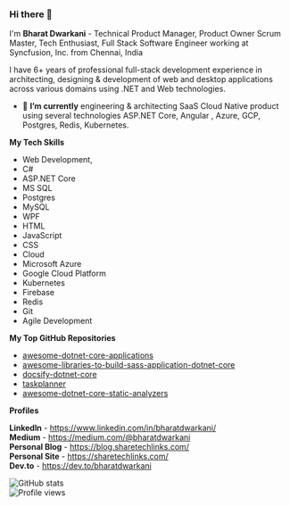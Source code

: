 ### Hi there 👋

I'm **Bharat Dwarkani** - Technical Product Manager, Product Owner Scrum Master, Tech Enthusiast, Full Stack Software Engineer working at Syncfusion, Inc. from Chennai, India

I have 6+ years of professional full-stack development experience in architecting, designing & development of web and desktop applications across various domains using .NET and Web technologies.

- 🔭 **I’m currently** engineering & architecting SaaS Cloud Native product using several technologies ASP.NET Core, Angular , Azure, GCP, Postgres, Redis, Kubernetes.

**My Tech Skills** 
- Web Development, 
- C#
- ASP.NET Core
- MS SQL
- Postgres
- MySQL
- WPF
- HTML
- JavaScript
- CSS
- Cloud
- Microsoft Azure
- Google Cloud Platform
- Kubernetes
- Firebase
- Redis
- Git
- Agile Development

**My Top GitHub Repositories**
 - [awesome-dotnet-core-applications](https://github.com/bharatdwarkani/awesome-dotnet-core-applications)  
 - [awesome-libraries-to-build-sass-application-dotnet-core](https://github.com/bharatdwarkani/awesome-libraries-to-build-sass-application-dotnet-core)  
 - [docsify-dotnet-core](https://github.com/bharatdwarkani/docsify-dotnet-core)
 - [taskplanner](https://github.com/syncfusion/taskplanner)
 - [awesome-dotnet-core-static-analyzers](https://github.com/bharatdwarkani/awesome-dotnet-core-static-analyzers)

**Profiles**

**LinkedIn** - https://www.linkedin.com/in/bharatdwarkani/  
**Medium** - https://medium.com/@bharatdwarkani  
**Personal Blog** - https://blog.sharetechlinks.com/  
**Personal Site** - https://sharetechlinks.com/  
**Dev.to** - https://dev.to/bharatdwarkani  

![GitHub stats](https://github-readme-stats.vercel.app/api?username=bharatdwarkani&show_icons=true)  
![Profile views](https://gpvc.arturio.dev/bharatdwarkani)  
